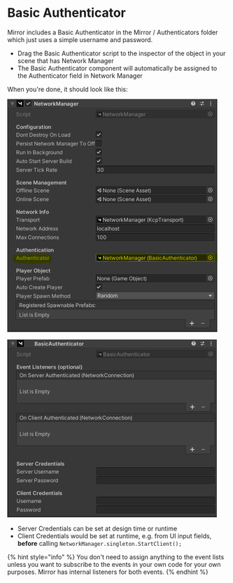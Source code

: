 # Basic Authenticator

Mirror includes a Basic Authenticator in the Mirror / Authenticators folder which just uses a simple username and password.

* Drag the Basic Authenticator script to the inspector of the object in your scene that has Network Manager
* The Basic Authenticator component will automatically be assigned to the Authenticator field in Network Manager

When you're done, it should look like this:

![Network Manager with Basic Authenticator assigned](<../../../.gitbook/assets/image (28).png>)

![Basic Authenticator](<../../../.gitbook/assets/image (105).png>)

* Server Credentials can be set at design time or runtime
* Client Credentials would be set at runtime, e.g. from UI input fields, **before** calling `NetworkManager.singleton.StartClient();`

{% hint style="info" %}
You don't need to assign anything to the event lists unless you want to subscribe to the events in your own code for your own purposes. Mirror has internal listeners for both events.
{% endhint %}
